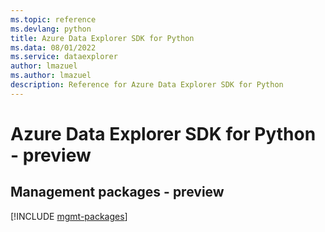 ```yaml
---
ms.topic: reference
ms.devlang: python
title: Azure Data Explorer SDK for Python
ms.data: 08/01/2022
ms.service: dataexplorer
author: lmazuel
ms.author: lmazuel
description: Reference for Azure Data Explorer SDK for Python
---
```

# Azure Data Explorer SDK for Python - preview

## Management packages - preview
[!INCLUDE [mgmt-packages](data-explorer-mgmt-index.md)]
